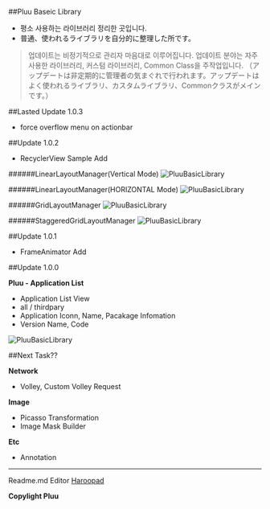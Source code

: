 ##Pluu Baseic Library

  - 평소 사용하는 라이브러리 정리한 곳입니다.
  - 普通、使われるライブラリを自分的に整理した所です。

> 업데이트는 비정기적으로 관리자 마음대로 이루어집니다. 업데이트 분야는 자주 사용한 라이브러리, 커스텀 라이브러리, Common Class을 주작업입니다.
> （アップデートは非定期的に管理者の気まぐれで行われます。アップデートはよく使われるライブラリ、カスタムライブラリ、Commonクラスがメインです。）

##Lasted Update 1.0.3

 * force overflow menu on actionbar

##Update 1.0.2

 * RecyclerView Sample Add

######LinearLayoutManager(Vertical Mode)
![PluuBasicLibrary](/screenshots/RecyclerView_VLinear.png)

######LinearLayoutManager(HORIZONTAL Mode)
![PluuBasicLibrary](/screenshots/RecyclerView_HLinear.png)

######GridLayoutManager
![PluuBasicLibrary](/screenshots/RecyclerView_Grid.png)

######StaggeredGridLayoutManager
![PluuBasicLibrary](/screenshots/RecyclerView_StaggeredGrid.png)

##Update 1.0.1

 * FrameAnimator Add

##Update 1.0.0

 **Pluu - Application List**
 * Application List View
 * all / thirdpary
 * Application Iconn, Name, Pacakage Infomation
 * Version Name, Code
  
![PluuBasicLibrary](/screenshots/AppInfo.png)

##Next Task??

**Network**
* Volley, Custom Volley Request

**Image**
* Picasso Transformation
* Image Mask Builder

**Etc**
* Annotation


* * *

Readme.md Editor [Haroopad](http://pad.haroopress.com/)

**Copylight Pluu**

